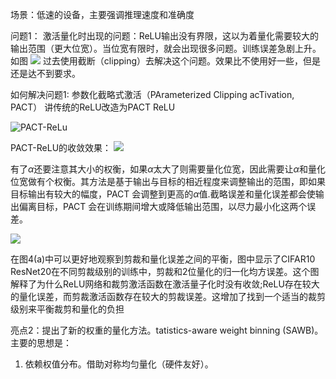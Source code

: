 场景：低速的设备，主要强调推理速度和准确度

问题1： 激活量化时出现的问题：ReLU输出没有界限，这以为着量化需要较大的输出范围（更大位宽）。当位宽有限时，就会出现很多问题。训练误差急剧上升。如图
![](https://i.loli.net/2019/10/26/AMEf23Qlg9dpI7i.png)
过去使用截断（clipping）去解决这个问题。效果比不使用好一些，但是还是达不到要求。

如何解决问题1: 参数化截略式激活（PArameterized Clipping acTivation, PACT） 讲传统的ReLU改造为PACT ReLU

![PACT-ReLu](https://i.loli.net/2019/10/26/n715DHoLdEprbFB.png)

PACT-ReLU的收敛效果：
![](https://i.loli.net/2019/10/26/ahPHKeL2rEp9JsC.png)

有了$\alpha$还要注意其大小的权衡，如果$\alpha$太大了则需要量化位宽，因此需要让$\alpha$和量化位宽做有个权衡。其方法是基于输出与目标的相近程度来调整输出的范围，即如果目标输出有较大的幅度，PACT 会调整到更高的$\alpha$值.截略误差和量化误差都会使输出偏离目标，PACT 会在训练期间增大或降低输出范围，以尽力最小化这两个误差。

![](https://i.loli.net/2019/10/26/RnN6ShcQszabJC2.png)

在图4(a)中可以更好地观察到剪裁和量化误差之间的平衡，图中显示了CIFAR10 ResNet20在不同剪裁级别的训练中，剪裁和2位量化的归一化均方误差。这个图解释了为什么ReLU网络和裁剪激活函数在激活量子化时没有收敛;ReLU存在较大的量化误差，而剪裁激活函数存在较大的剪裁误差。这增加了找到一个适当的裁剪级别来平衡裁剪和量化的负担

亮点2：提出了新的权重的量化方法。tatistics-aware weight
binning (SAWB)。
主要的思想是：
1. 依赖权值分布。借助对称均匀量化（硬件友好）。

